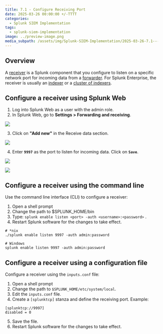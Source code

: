 ```yaml
---
title: 7.1 - Configure Receiving Port
date: 2025-03-26 00:00:00 +/-TTTT
categories:
  - Splunk SIEM Implementation
tags:
  - splunk-siem-implementation
image: ../preview-image.png
media_subpath: /assets/img/Splunk-SIEM-Implementation/2025-03-26-7.1---Configure-Receiving-Port/
---
```


## Overview

A [receiver](https://docs.splunk.com/Splexicon:Receiver "Splexicon:Receiver") is a Splunk component that you configure to listen on a specific network port for incoming data from a [forwarder](https://docs.splunk.com/Splexicon:Forwarder "Splexicon:Forwarder"). For Splunk Enterprise, the receiver is usually an [indexer](https://docs.splunk.com/Splexicon:Indexer "Splexicon:Indexer") or a [cluster of indexers](https://docs.splunk.com/Splexicon:Indexercluster "Splexicon:Indexercluster").

## Configure a receiver using Splunk Web

1. Log into Splunk Web as a user with the admin role.
2. In Splunk Web, go to **Settings > Forwarding and receiving**.

![](2025-03-26-7.1---Configure-Receiving-Port-1.png)

3. Click on **"Add new"** in the Receive data section.

![](2025-03-26-7.1---Configure-Receiving-Port-2.png)

4. Enter **`9997`** as the port to listen for incoming data. Click on **`Save`**.

![](2025-03-26-7.1---Configure-Receiving-Port-3.png)

![](2025-03-26-7.1---Configure-Receiving-Port-4.png)

## Configure a receiver using the command line

Use the command line interface (CLI) to configure a receiver:
1. Open a shell prompt
2. Change the path to $SPLUNK_HOME/bin
3. Type: `splunk enable listen <port> -auth <username>:<password>` .
4. Restart Splunk software for the changes to take effect.   

```
# *nix
./splunk enable listen 9997 -auth admin:password

# Windows
splunk enable listen 9997 -auth admin:password
```

## Configure a receiver using a configuration file

Configure a receiver using the `inputs.conf` file:
1. Open a shell prompt
2. Change the path to `$SPLUNK_HOME/etc/system/local`.
3. Edit the `inputs.conf` file.
4. Create a `[splunktcp]` stanza and define the receiving port. Example:

```
[splunktcp://9997]
disabled = 0
```    

5. Save the file.    
6. Restart Splunk software for the changes to take effect.
